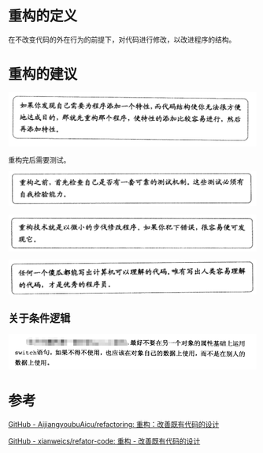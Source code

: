 # 重构的定义

在不改变代码的外在行为的前提下，对代码进行修改，以改进程序的结构。



# 重构的建议

![image-20210811221617288](重构.assets/image-20210811221617288.png)



重构完后需要测试。

![image-20210811221735169](重构.assets/image-20210811221735169.png)



![image-20210811222136818](重构.assets/image-20210811222136818.png)

![image-20210811222245872](重构.assets/image-20210811222245872.png)



## 关于条件逻辑

![image-20210812232531006](README.assets/image-20210812232531006.png)



# 参考

[GitHub - AijiangyoubuAicu/refactoring: 重构：改善既有代码的设计](https://github.com/AijiangyoubuAicu/refactoring)



[GitHub - xianweics/refator-code: 重构 - 改善既有代码的设计](https://github.com/xianweics/refator-code)

